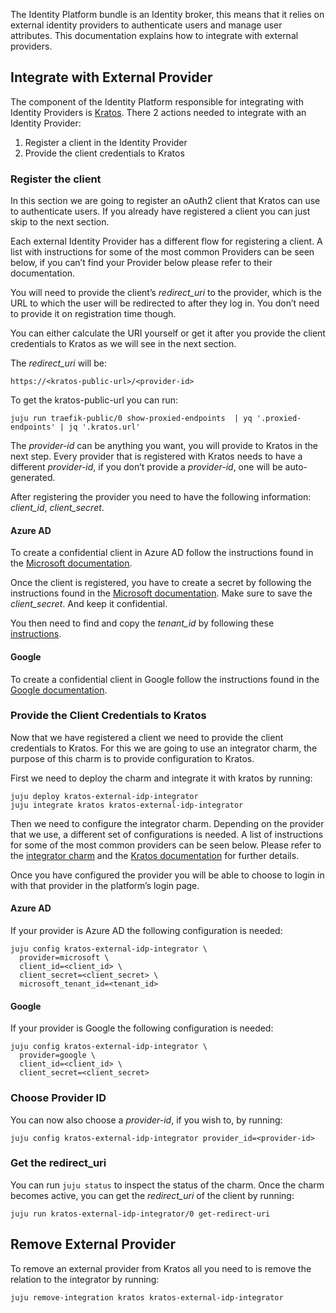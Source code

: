 The Identity Platform bundle is an Identity broker, this means that it relies on external identity providers to authenticate users and manage user attributes. This documentation explains how to integrate with external providers. 

## Integrate with External Provider

The component of the Identity Platform responsible for integrating with Identity Providers is [Kratos](http://charmhub.io/kratos). There 2 actions needed to integrate with an Identity Provider:
1. Register a client in the Identity Provider
2. Provide the client credentials to Kratos

### Register the client

In this section we are going to register an oAuth2 client that Kratos can use to authenticate users. If you already have registered a client you can just skip to the next section.

Each external Identity Provider has a different flow for registering a client. A list with instructions for some of the most common Providers can be seen below, if you can’t find your Provider below please refer to their documentation. 

You will need to provide the client’s *redirect_uri* to the provider, which is the URL to which the user will be redirected to after they log in. You don’t need to provide it on registration time though.

You can either calculate the URI yourself or get it after you provide the client credentials to Kratos as we will see in the next section.

The *redirect_uri* will be:

```https://<kratos-public-url>/<provider-id>```

To get the kratos-public-url you can run: 

```juju run traefik-public/0 show-proxied-endpoints  | yq '.proxied-endpoints' | jq '.kratos.url'```

The *provider-id* can be anything you want, you will provide to Kratos in the next step. Every provider that is registered with Kratos needs to have a different *provider-id*, if you don’t provide a *provider-id*, one will be auto-generated.

After registering the provider you need to have the following information: *client_id*, *client_secret*.

#### Azure AD 

To create a confidential client in Azure AD follow the instructions found in the [Microsoft documentation](https://learn.microsoft.com/en-us/azure/healthcare-apis/register-application#register-a-new-application).

Once the client is registered, you have to create a secret by following the instructions found in the [Microsoft documentation](https://learn.microsoft.com/en-us/azure/healthcare-apis/register-application#certificates--secrets). Make sure to save the *client_secret*. And keep it confidential.

You then need to find and copy the *tenant_id* by following these [instructions](https://learn.microsoft.com/en-us/azure/active-directory/fundamentals/how-to-find-tenant).

#### Google

To create a confidential client in Google follow the instructions found in the [Google documentation](https://developers.google.com/identity/protocols/oauth2#1.-obtain-oauth-2.0-credentials-from-the-dynamic_data.setvar.console_name-.).

### Provide the Client Credentials to Kratos

Now that we have registered a client we need to provide the client credentials to Kratos. For this we are going to use an integrator charm, the purpose of this charm is to provide configuration to Kratos.

First we need to deploy the charm and integrate it with kratos by running:

```
juju deploy kratos-external-idp-integrator
juju integrate kratos kratos-external-idp-integrator
```

Then we need to configure the integrator charm. Depending on the provider that we use, a different set of configurations is needed. A list of instructions for some of the most common providers can be seen below. Please refer to the [integrator charm](https://charmhub.io/kratos-external-idp-integrator) and the [Kratos documentation](https://www.ory.sh/docs/kratos/social-signin/overview) for further details.

Once you have configured the provider you will be able to choose to login in with that provider in the platform’s login page.

#### Azure AD

If your provider is Azure AD the following configuration is needed:

```
juju config kratos-external-idp-integrator \
  provider=microsoft \
  client_id=<client_id> \
  client_secret=<client_secret> \
  microsoft_tenant_id=<tenant_id>
```

#### Google

If your provider is Google the following configuration is needed:

```
juju config kratos-external-idp-integrator \
  provider=google \
  client_id=<client_id> \
  client_secret=<client_secret>
```

### Choose Provider ID

You can now also choose a *provider-id*, if you wish to, by running:

```
juju config kratos-external-idp-integrator provider_id=<provider-id> 
```

### Get the redirect_uri

You can run ```juju status``` to inspect the status of the charm. Once the charm becomes active, you can get the *redirect_uri* of the client by running:

```
juju run kratos-external-idp-integrator/0 get-redirect-uri
```

## Remove External Provider

To remove an external provider from Kratos all you need to is remove the relation to the integrator by running:

```
juju remove-integration kratos kratos-external-idp-integrator
```
